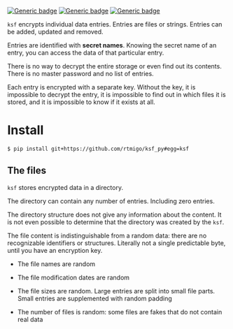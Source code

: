 [![Generic badge](https://img.shields.io/badge/Status-Experimental-red.svg)](#)
[![Generic badge](https://img.shields.io/badge/Python-3.7+-blue.svg)](#)
[![Generic badge](https://img.shields.io/badge/OS-Linux%20|%20macOS%20|%20Windows-blue.svg)](#)

`ksf` encrypts individual data entries. Entries are files or strings. Entries 
can be added, updated and removed.

Entries are identified with **secret names**. Knowing the secret name of an
entry, you can access the data of that particular entry.

There is no way to decrypt the entire storage or even find out its contents.
There is no master password and no list of entries.

Each entry is encrypted with a separate key. Without the key, 
it is impossible to decrypt the entry, it is impossible to find out in which 
files it is stored, and it is impossible to know if it exists at all.

# Install

``` bash
$ pip install git+https://github.com/rtmigo/ksf_py#egg=ksf
```

## The files

`ksf` stores encrypted data in a directory.

The directory can contain any number of entries. Including zero entries.

The directory structure does not give any information about the content. It is
not even possible to determine that the directory was created by the `ksf`.

The file content is indistinguishable from a random data: there are no
recognizable identifiers or structures. Literally not a single predictable byte,
until you have an encryption key.

- The file names are random

- The file modification dates are random

- The file sizes are random. Large entries are split into small file parts.
  Small entries are supplemented with random padding

- The number of files is random: some files are fakes that do not contain real
  data

